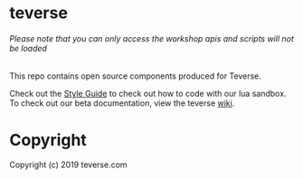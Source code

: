 # teverse
###### *Please note that you can only access the workshop apis and scripts will not be loaded*

This repo contains open source components produced for Teverse.

Check out the [Style Guide](/TEVERSE-STYLE.md) to check out how to code with our lua sandbox. To check out our beta documentation, view the teverse [wiki](https://wiki.teverse.com/).

# Copyright

Copyright (c) 2019 teverse.com

